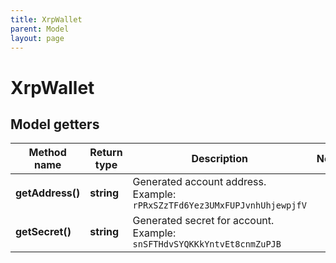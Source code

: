 ```yaml
---
title: XrpWallet
parent: Model
layout: page
---
```


# XrpWallet

## Model getters

Method name | Return type | Description | Notes
------------ | ------------- | ------------- | -------------
**getAddress()** | **string** | Generated account address. <br>Example: `rPRxSZzTFd6Yez3UMxFUPJvnhUhjewpjfV` |
**getSecret()** | **string** | Generated secret for account. <br>Example: `snSFTHdvSYQKKkYntvEt8cnmZuPJB` |

